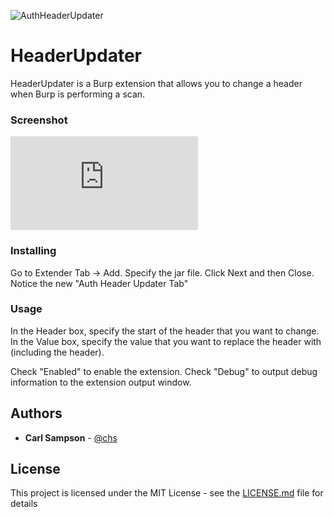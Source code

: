 ![AuthHeaderUpdater](https://ihackthings.online/content/images/2018/09/logo.png)

# HeaderUpdater

HeaderUpdater is a Burp extension that allows you to change a header when Burp is performing a scan.

### Screenshot
![Header Updater](https://www.chs.us/images/serve.php?img=headerupdater&src=github)

### Installing

Go to Extender Tab -> Add.  Specify the jar file.  Click Next and then Close.  Notice the new "Auth Header Updater Tab"

### Usage

In the Header box, specify the start of the header that you want to change.  In the Value box, specify the value that you want to replace the header with (including the header).  

Check "Enabled" to enable the extension.
Check "Debug" to output debug information to the extension output window.

## Authors

* **Carl Sampson** -  [@chs](https://twitter.com/chs)

## License

This project is licensed under the MIT License - see the [LICENSE.md](LICENSE.md) file for details

